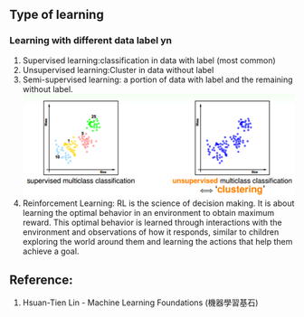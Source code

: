 ## Type of learning


### Learning with different data label yn
1. Supervised learning:classification in data with label (most common)
2. Unsupervised learning:Cluster in data without label
3. Semi-supervised learning: a portion of data with label and the remaining without label.
<br>![image](https://github.com/yhlien1221/Machine_Learning_Foundations_and_Techniques/blob/main/Foundations/pic/9_4.jpg)<br/>
4. Reinforcement Learning: RL is the science of decision making. It is about learning the optimal behavior in an environment to obtain maximum reward. This optimal behavior is learned through interactions with the environment and observations of how it responds, similar to children exploring the world around them and learning the actions that help them achieve a goal.


 
## Reference:
1. Hsuan-Tien Lin - Machine Learning Foundations (機器學習基石)

<!-- ref
http://naivered.github.io/2016/07/05/Study_Notes/Machine%20Learning%20Foundations/Machine-Learning-Foundations-L2-Notes-1/
https://cynthiachuang.github.io/Machine-Learning-Foundations-Study-Notes-Mathematical-Foundations-Week2/?view
-->
